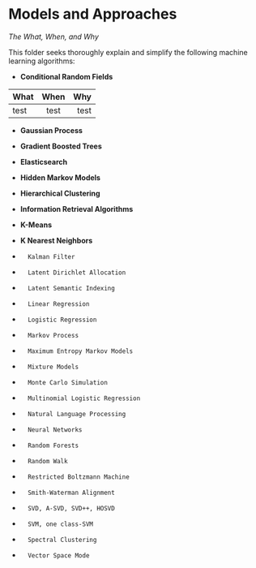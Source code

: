 # Models and Approaches

*The What, When, and Why*

This folder seeks thoroughly explain and simplify the following machine learning algorithms: 
* __Conditional Random Fields__

| What        | When           | Why  |
| ------------- |:-------------:| -----:|
| test      | test | test |

* __Gaussian Process__


* __Gradient Boosted Trees__

* __Elasticsearch__

* __Hidden Markov Models__

* __Hierarchical Clustering__

* __Information Retrieval Algorithms__

* __K-Means__

* __K Nearest Neighbors__

*       Kalman Filter

*       Latent Dirichlet Allocation

*       Latent Semantic Indexing

*       Linear Regression

*       Logistic Regression

*       Markov Process

*       Maximum Entropy Markov Models

*       Mixture Models

*       Monte Carlo Simulation

*       Multinomial Logistic Regression

*       Natural Language Processing

*       Neural Networks

*       Random Forests

*       Random Walk

*       Restricted Boltzmann Machine

*       Smith-Waterman Alignment

*       SVD, A-SVD, SVD++, HOSVD

*       SVM, one class-SVM

*       Spectral Clustering

*       Vector Space Mode
